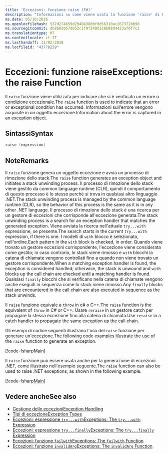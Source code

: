 ```yaml
---
title: 'Eccezioni: funzione raise (F#)'
description: "Informazioni su come viene usata la funzione 'raise' di F # per indicare che si è verificato un errore o condizione eccezionale."
ms.date: 05/16/2016
ms.openlocfilehash: 537d274659d29404380bfdd56310ac267372bb98
ms.sourcegitcommit: db8b83057d052c1f9f249d128b08d4423af0f7c2
ms.translationtype: MT
ms.contentlocale: it-IT
ms.lasthandoff: 11/02/2018
ms.locfileid: "43778259"
---
```

# <a name="exceptions-the-raise-function"></a><span data-ttu-id="59152-103">Eccezioni: funzione raise</span><span class="sxs-lookup"><span data-stu-id="59152-103">Exceptions: the raise Function</span></span>

<span data-ttu-id="59152-104">Il `raise` funzione viene utilizzata per indicare che si è verificato un errore o condizione eccezionale.</span><span class="sxs-lookup"><span data-stu-id="59152-104">The `raise` function is used to indicate that an error or exceptional condition has occurred.</span></span> <span data-ttu-id="59152-105">Informazioni sull'errore vengono acquisite in un oggetto eccezione.</span><span class="sxs-lookup"><span data-stu-id="59152-105">Information about the error is captured in an exception object.</span></span>

## <a name="syntax"></a><span data-ttu-id="59152-106">Sintassi</span><span class="sxs-lookup"><span data-stu-id="59152-106">Syntax</span></span>

```fsharp
raise (expression)
```

## <a name="remarks"></a><span data-ttu-id="59152-107">Note</span><span class="sxs-lookup"><span data-stu-id="59152-107">Remarks</span></span>

<span data-ttu-id="59152-108">Il `raise` funzione genera un oggetto eccezione e avvia un processo di rimozione dello stack.</span><span class="sxs-lookup"><span data-stu-id="59152-108">The `raise` function generates an exception object and initiates a stack unwinding process.</span></span> <span data-ttu-id="59152-109">Il processo di rimozione dello stack viene gestito da common language runtime (CLR), quindi il comportamento di questo processo è lo stesso perché si trova in qualsiasi altro linguaggio .NET.</span><span class="sxs-lookup"><span data-stu-id="59152-109">The stack unwinding process is managed by the common language runtime (CLR), so the behavior of this process is the same as it is in any other .NET language.</span></span> <span data-ttu-id="59152-110">Il processo di rimozione dello stack è una ricerca per un gestore di eccezioni che corrisponde all'eccezione generata.</span><span class="sxs-lookup"><span data-stu-id="59152-110">The stack unwinding process is a search for an exception handler that matches the generated exception.</span></span> <span data-ttu-id="59152-111">Viene avviata la ricerca nell'attuale `try...with` espressione, se presente.</span><span class="sxs-lookup"><span data-stu-id="59152-111">The search starts in the current `try...with` expression, if there is one.</span></span> <span data-ttu-id="59152-112">I modelli di `with` blocco è selezionato, nell'ordine.</span><span class="sxs-lookup"><span data-stu-id="59152-112">Each pattern in the `with` block is checked, in order.</span></span> <span data-ttu-id="59152-113">Quando viene trovato un gestore eccezioni corrispondente, l'eccezione viene considerata come gestito; in caso contrario, lo stack viene rimosso e `with` blocchi la catena di chiamate vengono controllati fino a quando non viene trovato un gestore corrispondente.</span><span class="sxs-lookup"><span data-stu-id="59152-113">When a matching exception handler is found, the exception is considered handled; otherwise, the stack is unwound and `with` blocks up the call chain are checked until a matching handler is found.</span></span> <span data-ttu-id="59152-114">Qualsiasi `finally` blocchi che si verificano nella catena di chiamate vengono anche eseguiti in sequenza come lo stack viene rimosso.</span><span class="sxs-lookup"><span data-stu-id="59152-114">Any `finally` blocks that are encountered in the call chain are also executed in sequence as the stack unwinds.</span></span>

<span data-ttu-id="59152-115">Il `raise` funzione equivale a `throw` in c# o C++.</span><span class="sxs-lookup"><span data-stu-id="59152-115">The `raise` function is the equivalent of `throw` in C# or C++.</span></span> <span data-ttu-id="59152-116">Usare `reraise` in un gestore catch per propagare la stessa eccezione fino alla catena di chiamata.</span><span class="sxs-lookup"><span data-stu-id="59152-116">Use `reraise` in a catch handler to propagate the same exception up the call chain.</span></span>

<span data-ttu-id="59152-117">Gli esempi di codice seguenti illustrano l'uso del `raise` funzione per generare un'eccezione.</span><span class="sxs-lookup"><span data-stu-id="59152-117">The following code examples illustrate the use of the `raise` function to generate an exception.</span></span>

[!code-fsharp[Main](../../../../samples/snippets/fsharp/lang-ref-2/snippet5801.fs)]

<span data-ttu-id="59152-118">Il `raise` funzione può essere usata anche per la generazione di eccezioni .NET, come illustrato nell'esempio seguente.</span><span class="sxs-lookup"><span data-stu-id="59152-118">The `raise` function can also be used to raise .NET exceptions, as shown in the following example.</span></span>

[!code-fsharp[Main](../../../../samples/snippets/fsharp/lang-ref-2/snippet5802.fs)]

## <a name="see-also"></a><span data-ttu-id="59152-119">Vedere anche</span><span class="sxs-lookup"><span data-stu-id="59152-119">See also</span></span>

- [<span data-ttu-id="59152-120">Gestione delle eccezioni</span><span class="sxs-lookup"><span data-stu-id="59152-120">Exception Handling</span></span>](index.md)
- [<span data-ttu-id="59152-121">Tipi di eccezione</span><span class="sxs-lookup"><span data-stu-id="59152-121">Exception Types</span></span>](exception-types.md)
- [<span data-ttu-id="59152-122">Eccezioni: espressione `try...with`</span><span class="sxs-lookup"><span data-stu-id="59152-122">Exceptions: The `try...with` Expression</span></span>](the-try-with-expression.md)
- [<span data-ttu-id="59152-123">Eccezioni: espressione `try...finally`</span><span class="sxs-lookup"><span data-stu-id="59152-123">Exceptions: The `try...finally` Expression</span></span>](the-try-finally-expression.md)
- [<span data-ttu-id="59152-124">Eccezioni: funzione `failwith`</span><span class="sxs-lookup"><span data-stu-id="59152-124">Exceptions: The `failwith` Function</span></span>](the-failwith-function.md)
- [<span data-ttu-id="59152-125">Eccezioni: funzione `invalidArg`</span><span class="sxs-lookup"><span data-stu-id="59152-125">Exceptions: The `invalidArg` Function</span></span>](the-invalidArg-function.md)
